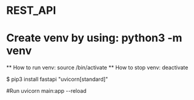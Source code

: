 # REST_API



# Create venv by using: python3 -m venv <env>
** How to run venv: source <env>/bin/activate
** How to stop venv: deactivate


$ pip3 install fastapi "uvicorn[standard]"
 
 #Run 
  uvicorn main:app --reload
